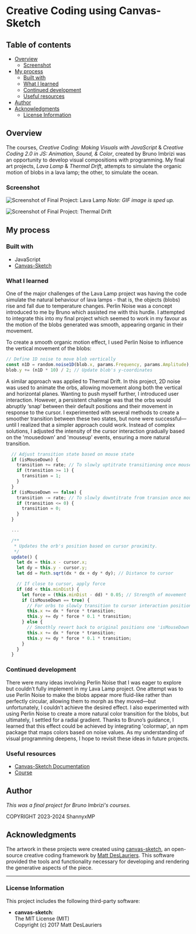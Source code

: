 # Creative Coding using Canvas-Sketch

## Table of contents

- [Overview](#overview)
  - [Screenshot](#screenshot)
- [My process](#my-process)
  - [Built with](#built-with)
  - [What I learned](#what-i-learned)
  - [Continued development](#continued-development)
  - [Useful resources](#useful-resources)
- [Author](#author)
- [Acknowledgments](#acknowledgments)
  - [License Information](#license-information)

## Overview

The courses, _Creative Coding: Making Visuals with JavaScript_ & _Creative Coding 2.0 in JS: Animation, Sound, & Color_, created by Bruno Imbrizi was an opportunity to develop visual compositions with programming. My final art projects, _Lava Lamp_ & _Thermal Drift_, attempts to simulate the organic motion of blobs in a lava lamp; the other, to simulate the ocean.

### Screenshot

![Screenshot of Final Project: Lava Lamp](./sketches/output/07/Lava%20Lamp%20-%20ShannyxMP.gif)
_Note: GIF image is sped up._

![Screenshot of Final Project: Thermal Drift](./sketches/output/06/Thermal%20Drift%20-%20ShannyxMP.gif)

## My process

### Built with

- JavaScript
- [Canvas-Sketch](https://github.com/mattdesl/canvas-sketch/blob/master/docs/README.md)

### What I learned

One of the major challenges of the Lava Lamp project was having the code simulate the natural behaviour of lava lamps - that is, the objects (blobs) rise and fall due to temperature changes. Perlin Noise was a concept introduced to me by Bruno which assisted me with this hurdle. I attempted to integrate this into my final project which seemed to work in my favour as the motion of the blobs generated was smooth, appearing organic in their movement.

To create a smooth organic motion effect, I used Perlin Noise to influence the vertical movement of the blobs:

```js
// Define 1D noise to move blob vertically
const n1D = random.noise1D(blob.x, params.Frequency, params.Amplitude);
blob.y += (n1D * 10) / 2; // Update blob's y-coordinates
```

A similar approach was applied to Thermal Drift. In this project, 2D noise was used to animate the orbs, allowing movement along both the vertical and horizontal planes. Wanting to push myself further, I introduced user interaction. However, a persistent challenge was that the orbs would abruptly ‘snap’ between their default positions and their movement in response to the cursor. I experimented with several methods to create a smoother transition between these two states, but none were successful—until I realized that a simpler approach could work. Instead of complex solutions, I adjusted the intensity of the cursor interaction gradually based on the 'mousedown' and 'mouseup' events, ensuring a more natural transition.

```js
  // Adjust transition state based on mouse state
  if (isMouseDown) {
    transition += rate; // To slowly uptitrate transitioning once mouse down
    if (transition >= 1) {
      transition = 1;
    }
  }
  if (isMouseDown == false) {
    transition -= rate; // To slowly downtitrate from transion once mouse up
    if (transition <= 0) {
      transition = 0;
    }
  }

  ...

  /**
   * Updates the orb's position based on cursor proximity.
   */
  update() {
    let dx = this.x - cursor.x;
    let dy = this.y - cursor.y;
    let dd = Math.sqrt(dx * dx + dy * dy); // Distance to cursor

    // If close to cursor, apply force
    if (dd < this.minDist) {
      let force = (this.minDist - dd) * 0.05; // Strength of movement
      if (isMouseDown == true) {
        // For orbs to slowly transition to cursor interaction positions
        this.x += dx * force * transition;
        this.y += dy * force * 0.1 * transition;
      } else {
        // Smoothly revert back to original positions one 'isMouseDown' is false
        this.x += dx * force * transition;
        this.y += dy * force * 0.1 * transition;
      }
    }
  }
```

### Continued development

There were many ideas involving Perlin Noise that I was eager to explore but couldn’t fully implement in my Lava Lamp project. One attempt was to use Perlin Noise to make the blobs appear more fluid-like rather than perfectly circular, allowing them to morph as they moved—but unfortunately, I couldn’t achieve the desired effect. I also experimented with using Perlin Noise to create a more natural color transition for the blobs, but ultimately, I settled for a radial gradient. Thanks to Bruno’s guidance, I learned that this effect could be achieved by integrating 'colormap', an npm package that maps colors based on noise values. As my understanding of visual programming deepens, I hope to revisit these ideas in future projects.

### Useful resources

- [Canvas-Sketch Documentation](https://github.com/mattdesl/canvas-sketch/blob/master/docs/README.md)
- [Course](https://www.domestika.org/en/courses/2729-creative-coding-making-visuals-with-javascript)

## Author

_This was a final project for Bruno Imbrizi's courses._

COPYRIGHT 2023-2024 ShannyxMP

## Acknowledgments

The artwork in these projects were created using [canvas-sketch](https://github.com/mattdesl/canvas-sketch), an open-source creative coding framework by [Matt DesLauriers](https://mattdesl.com/). This software provided the tools and functionality necessary for developing and rendering the generative aspects of the piece.

---

### License Information

This project includes the following third-party software:

- **canvas-sketch**:  
  The MIT License (MIT)  
  Copyright (c) 2017 Matt DesLauriers
